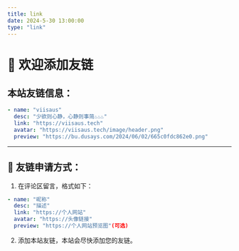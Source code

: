 ```yaml
---
title: link
date: 2024-5-30 13:00:00
type: "link"
---
```


# 👋 欢迎添加友链

## 本站友链信息：

```yml
- name: "viisaus"
  desc: "少欲则心静，心静则事简♨️♨️♨️"  
  link: "https://viisaus.tech"
  avatar: "https://viisaus.tech/image/header.png"
  preview: "https://bu.dusays.com/2024/06/02/665c0fdc862e0.png"
```

---

## 📓 友链申请方式：

1. 在评论区留言，格式如下：

```yml
- name: "昵称"
  desc: "描述"  
  link: "https://个人网站"
  avatar: "https://头像链接"
  preview: "https://个人网站预览图"(可选)
```

2. 添加本站友链，本站会尽快添加您的友链。




